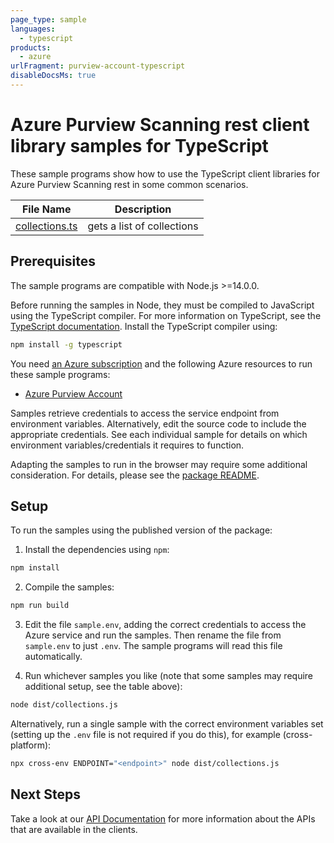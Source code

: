 ```yaml
---
page_type: sample
languages:
  - typescript
products:
  - azure
urlFragment: purview-account-typescript
disableDocsMs: true
---
```


# Azure Purview Scanning rest client library samples for TypeScript

These sample programs show how to use the TypeScript client libraries for Azure Purview Scanning rest in some common scenarios.

| **File Name**                 | **Description**            |
| ----------------------------- | -------------------------- |
| [collections.ts][collections] | gets a list of collections |

## Prerequisites

The sample programs are compatible with Node.js >=14.0.0.

Before running the samples in Node, they must be compiled to JavaScript using the TypeScript compiler. For more information on TypeScript, see the [TypeScript documentation][typescript]. Install the TypeScript compiler using:

```bash
npm install -g typescript
```

You need [an Azure subscription][freesub] and the following Azure resources to run these sample programs:

- [Azure Purview Account][createpurviewaccount_portal]

Samples retrieve credentials to access the service endpoint from environment variables. Alternatively, edit the source code to include the appropriate credentials. See each individual sample for details on which environment variables/credentials it requires to function.

Adapting the samples to run in the browser may require some additional consideration. For details, please see the [package README][package].

## Setup

To run the samples using the published version of the package:

1. Install the dependencies using `npm`:

```bash
npm install
```

2. Compile the samples:

```bash
npm run build
```

3. Edit the file `sample.env`, adding the correct credentials to access the Azure service and run the samples. Then rename the file from `sample.env` to just `.env`. The sample programs will read this file automatically.

4. Run whichever samples you like (note that some samples may require additional setup, see the table above):

```bash
node dist/collections.js
```

Alternatively, run a single sample with the correct environment variables set (setting up the `.env` file is not required if you do this), for example (cross-platform):

```bash
npx cross-env ENDPOINT="<endpoint>" node dist/collections.js
```

## Next Steps

Take a look at our [API Documentation][apiref] for more information about the APIs that are available in the clients.

[collections]: https://github.com/Azure/azure-sdk-for-js/blob/main/sdk/purview/purview-account-rest/samples/v1/javascript/collections.js
[apiref]: https://docs.microsoft.com/azure/purview/tutorial-using-rest-apis
[freesub]: https://azure.microsoft.com/free/
[createpurviewaccount_portal]: https://docs.microsoft.com/azure/purview/create-catalog-portal
[package]: https://github.com/Azure/azure-sdk-for-js/tree/main/sdk/purview/purview-account-rest/README.md
[typescript]: https://www.typescriptlang.org/docs/home.html
